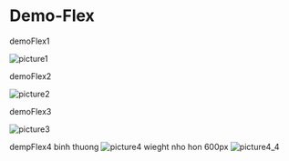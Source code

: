 # Demo-Flex
 demoFlex1
 
 ![picture1](https://user-images.githubusercontent.com/54875940/64916241-a38c4c80-d7a4-11e9-9365-b249797eb233.PNG)
   
   demoFlex2
   
   ![picture2](https://user-images.githubusercontent.com/54875940/64916262-14336900-d7a5-11e9-8bb1-a26efdc0d4c0.PNG)

   demoFlex3
   
   ![picture3](https://user-images.githubusercontent.com/54875940/64916307-b2273380-d7a5-11e9-8cd2-6b29a25ecc91.PNG)
   
   dempFlex4
   binh thuong
   ![picture4](https://user-images.githubusercontent.com/54875940/64916321-cb2fe480-d7a5-11e9-95b8-2d2d793c152c.PNG)
   wieght nho hon 600px
   ![picture4_4](https://user-images.githubusercontent.com/54875940/64916326-e7338600-d7a5-11e9-8777-b0aa47f7efe1.PNG)

   

